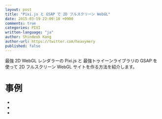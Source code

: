 ```yaml
---
layout: post
title: "Pixi.js と GSAP で 2D フルスクリーン WebGL"
date: 2015-03-19 22:09:18 +0900
comments: true
categories: PIXI
written-language: "ja"
author: Shindeok Kang
author-url: https://twitter.com/heavymery
published: false
---
```


最強 2D WebGL レンダラーの Pixi.js と 最強トゥイーンライブラリの GSAP を使って
2D フルスクリーン WebGL サイトを作る方法を紹介します。

# 事例

*
*
*
